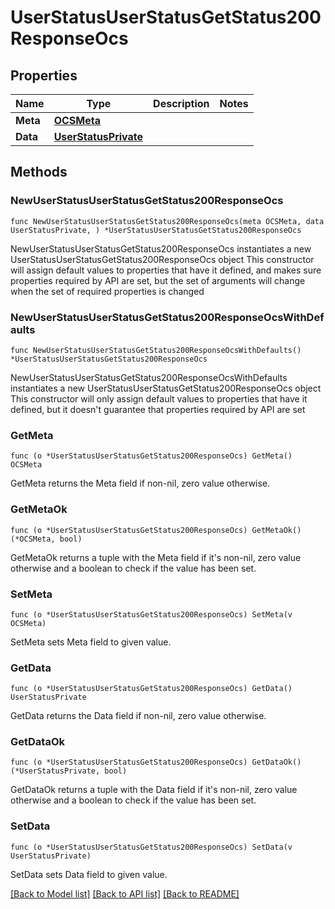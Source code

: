 # UserStatusUserStatusGetStatus200ResponseOcs

## Properties

Name | Type | Description | Notes
------------ | ------------- | ------------- | -------------
**Meta** | [**OCSMeta**](OCSMeta.md) |  | 
**Data** | [**UserStatusPrivate**](UserStatusPrivate.md) |  | 

## Methods

### NewUserStatusUserStatusGetStatus200ResponseOcs

`func NewUserStatusUserStatusGetStatus200ResponseOcs(meta OCSMeta, data UserStatusPrivate, ) *UserStatusUserStatusGetStatus200ResponseOcs`

NewUserStatusUserStatusGetStatus200ResponseOcs instantiates a new UserStatusUserStatusGetStatus200ResponseOcs object
This constructor will assign default values to properties that have it defined,
and makes sure properties required by API are set, but the set of arguments
will change when the set of required properties is changed

### NewUserStatusUserStatusGetStatus200ResponseOcsWithDefaults

`func NewUserStatusUserStatusGetStatus200ResponseOcsWithDefaults() *UserStatusUserStatusGetStatus200ResponseOcs`

NewUserStatusUserStatusGetStatus200ResponseOcsWithDefaults instantiates a new UserStatusUserStatusGetStatus200ResponseOcs object
This constructor will only assign default values to properties that have it defined,
but it doesn't guarantee that properties required by API are set

### GetMeta

`func (o *UserStatusUserStatusGetStatus200ResponseOcs) GetMeta() OCSMeta`

GetMeta returns the Meta field if non-nil, zero value otherwise.

### GetMetaOk

`func (o *UserStatusUserStatusGetStatus200ResponseOcs) GetMetaOk() (*OCSMeta, bool)`

GetMetaOk returns a tuple with the Meta field if it's non-nil, zero value otherwise
and a boolean to check if the value has been set.

### SetMeta

`func (o *UserStatusUserStatusGetStatus200ResponseOcs) SetMeta(v OCSMeta)`

SetMeta sets Meta field to given value.


### GetData

`func (o *UserStatusUserStatusGetStatus200ResponseOcs) GetData() UserStatusPrivate`

GetData returns the Data field if non-nil, zero value otherwise.

### GetDataOk

`func (o *UserStatusUserStatusGetStatus200ResponseOcs) GetDataOk() (*UserStatusPrivate, bool)`

GetDataOk returns a tuple with the Data field if it's non-nil, zero value otherwise
and a boolean to check if the value has been set.

### SetData

`func (o *UserStatusUserStatusGetStatus200ResponseOcs) SetData(v UserStatusPrivate)`

SetData sets Data field to given value.



[[Back to Model list]](../README.md#documentation-for-models) [[Back to API list]](../README.md#documentation-for-api-endpoints) [[Back to README]](../README.md)


